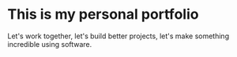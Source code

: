 # This is my personal portfolio

Let's work together, let's build better projects, let's make something incredible using software.